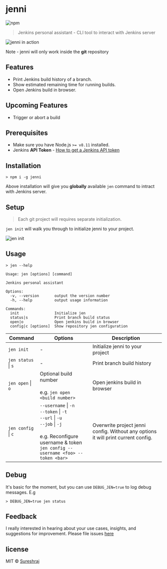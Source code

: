 # jenni

![npm](https://img.shields.io/npm/v/jenni.svg)

> Jenkins personal assistant - CLI tool to interact with Jenkins server

![jenni in action](https://raw.githubusercontent.com/m-sureshraj/jenni/HEAD/media/jenni-in-action.png "jenni in action")

Note - jenni will only work inside the **git** repository 

## Features
* Print Jenkins build history of a branch.
* Show estimated remaining time for running builds.
* Open Jenkins build in browser.

## Upcoming Features
* Trigger or abort a build

## Prerequisites
- Make sure you have Node.js `>= v8.11` installed.
- Jenkins **API Token** - [How to get a Jenkins API token](https://stackoverflow.com/questions/45466090/how-to-get-the-api-token-for-jenkins)

## Installation
```
> npm i -g jenni
```
Above installation will give you **globally** available `jen` command to intract with Jenkins server. 

## Setup
> Each git project will requires separate initialization.

`jen init` will walk you through to initialize jenni to your project.

![jen init](https://raw.githubusercontent.com/m-sureshraj/jenni/HEAD/media/jen-init.png "jen init")

## Usage
```
> jen --help

Usage: jen [options] [command]

Jenkins personal assistant

Options:
  -v, --version       output the version number
  -h, --help          output usage information

Commands:
  init                Initialize jen
  status|s            Print branch build status
  open|o              Open jenkins build in browser
  config|c [options]  Show repository jen configuration
```

| Command | Options | Description |
| --- | --- | --- |
| `jen init` | - | Initialize jenni to your project |
| `jen status` \| `s` | - | Print branch build history |
| `jen open` \| `o` | Optional build number <br><br> e.g. `jen open <build number>` | Open jenkins build in browser |
| `jen config` \| `c` | `--username` \| `-n` <br> `--token` \| `-t`  <br> `--url` \| `-u` <br> `--job` \| `-j` <br> <br> e.g. Reconfigure username & token <br> `jen config --username <foo> --token <bar>` | Overwrite project jenni config. Without any options it will print current config. |

## Debug
It's basic for the moment, but you can use `DEBUG_JEN=true` to log debug messages. E.g

```
> DEBUG_JEN=true jen status
```

## Feedback
I really interested in hearing about your use cases, insights, and suggestions for improvement. Please file issues [here](https://github.com/m-sureshraj/jenni/issues)

## license
MIT © [Sureshraj](https://github.com/m-sureshraj)
